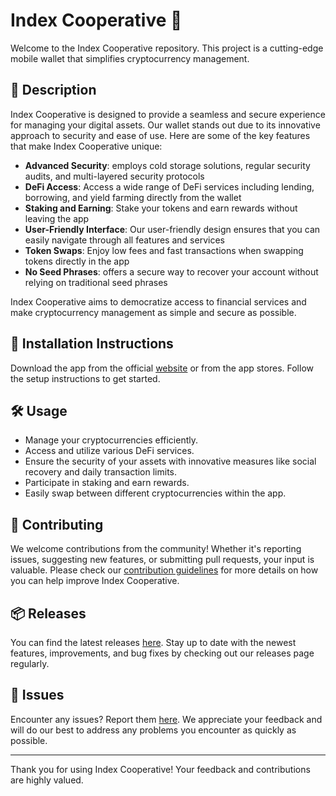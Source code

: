 
# Index Cooperative 🚀

Welcome to the Index Cooperative repository. This project is a cutting-edge mobile wallet that simplifies cryptocurrency management.

## 📜 Description

Index Cooperative is designed to provide a seamless and secure experience for managing your digital assets. Our wallet stands out due to its innovative approach to security and ease of use. Here are some of the key features that make Index Cooperative unique:

- **Advanced Security**: employs cold storage solutions, regular security audits, and multi-layered security protocols
- **DeFi Access**: Access a wide range of DeFi services including lending, borrowing, and yield farming directly from the wallet
- **Staking and Earning**: Stake your tokens and earn rewards without leaving the app
- **User-Friendly Interface**: Our user-friendly design ensures that you can easily navigate through all features and services
- **Token Swaps**: Enjoy low fees and fast transactions when swapping tokens directly in the app
- **No Seed Phrases**: offers a secure way to recover your account without relying on traditional seed phrases

Index Cooperative aims to democratize access to financial services and make cryptocurrency management as simple and secure as possible.

## 🚀 Installation Instructions

Download the app from the official [website](https://www.example.com) or from the app stores. Follow the setup instructions to get started.

## 🛠️ Usage

- Manage your cryptocurrencies efficiently.
- Access and utilize various DeFi services.
- Ensure the security of your assets with innovative measures like social recovery and daily transaction limits.
- Participate in staking and earn rewards.
- Easily swap between different cryptocurrencies within the app.

## 🤝 Contributing

We welcome contributions from the community! Whether it's reporting issues, suggesting new features, or submitting pull requests, your input is valuable. Please check our [contribution guidelines](../../contributing) for more details on how you can help improve Index Cooperative.

## 📦 Releases

You can find the latest releases [here](../../releases). Stay up to date with the newest features, improvements, and bug fixes by checking out our releases page regularly.

## 🐛 Issues

Encounter any issues? Report them [here](../../issues). We appreciate your feedback and will do our best to address any problems you encounter as quickly as possible.

---

Thank you for using Index Cooperative! Your feedback and contributions are highly valued.
